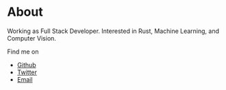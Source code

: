 # About

Working as Full Stack Developer. Interested in Rust, Machine Learning, and Computer Vision.

Find me on

- [Github](https://github.com/quambene)
- [Twitter](https://twitter.com/quambene)
- [Email](mailto:contact.quambene@gmail.com)
